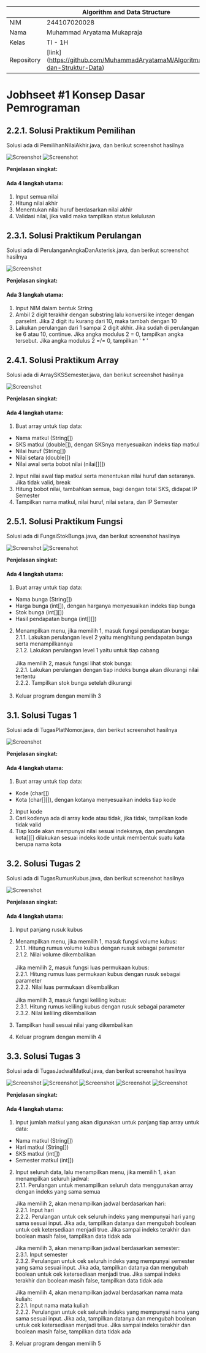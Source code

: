 |            | Algorithm and Data Structure                                              |
| ---------- | ------------------------------------------------------------------------- |
| NIM        | 244107020028                                                              |
| Nama       | Muhammad Aryatama Mukapraja                                               |
| Kelas      | TI - 1H                                                                   |
| Repository | [link] (https://github.com/MuhammadAryatamaM/Algoritma-dan-Struktur-Data) |

# Jobhseet #1 Konsep Dasar Pemrograman

## 2.2.1. Solusi Praktikum Pemilihan

Solusi ada di PemilihanNilaiAkhir.java, dan berikut screenshot hasilnya

![Screenshot](img/1a.png)
![Screenshot](img/1b.png)

**Penjelasan singkat:**

#### Ada 4 langkah utama:

1. Input semua nilai
2. Hitung nilai akhir
3. Menentukan nilai huruf berdasarkan nilai akhir
4. Validasi nilai, jika valid maka tampilkan status kelulusan

## 2.3.1. Solusi Praktikum Perulangan

Solusi ada di PerulanganAngkaDanAsterisk.java, dan berikut screenshot hasilnya

![Screenshot](img/2a.png)

**Penjelasan singkat:**

#### Ada 3 langkah utama:

1. Input NIM dalam bentuk String
2. Ambil 2 digit terakhir dengan substring lalu konversi ke integer dengan parseInt. Jika 2 digit itu kurang dari 10, maka tambah dengan 10
3. Lakukan perulangan dari 1 sampai 2 digit akhir. Jika sudah di perulangan ke 6 atau 10, continue. Jika angka modulus 2 = 0, tampilkan angka tersebut. Jika angka modulus 2 =/= 0, tampilkan ' \* '

## 2.4.1. Solusi Praktikum Array

Solusi ada di ArraySKSSemester.java, dan berikut screenshot hasilnya

![Screenshot](img/3a.png)

**Penjelasan singkat:**

#### Ada 4 langkah utama:

1. Buat array untuk tiap data:

- Nama matkul (String[])
- SKS matkul (double[]), dengan SKSnya menyesuaikan indeks tiap matkul
- Nilai huruf (String[])
- Nilai setara (double[])
- Nilai awal serta bobot nilai (nilai[][])

2. Input nilai awal tiap matkul serta menentukan nilai huruf dan setaranya. Jika tidak valid, break
3. Hitung bobot nilai, tambahkan semua, bagi dengan total SKS, didapat IP Semester
4. Tampilkan nama matkul, nilai huruf, nilai setara, dan IP Semester

## 2.5.1. Solusi Praktikum Fungsi

Solusi ada di FungsiStokBunga.java, dan berikut screenshot hasilnya

![Screenshot](img/4a.png)
![Screenshot](img/4b.png)

**Penjelasan singkat:**

#### Ada 4 langkah utama:

1. Buat array untuk tiap data:

- Nama bunga (String[])
- Harga bunga (int[]), dengan harganya menyesuaikan indeks tiap bunga
- Stok bunga (int[][])
- Hasil pendapatan bunga (int[][])

2. Menampilkan menu, jika memilih 1, masuk fungsi pendapatan bunga: <br>
   2.1.1. Lakukan perulangan level 2 yaitu menghitung pendapatan bunga serta menampilkannya <br>
   2.1.2. Lakukan perulangan level 1 yaitu untuk tiap cabang <br><br>
   Jika memilih 2, masuk fungsi lihat stok bunga: <br>
   2.2.1. Lakukan perulangan dengan tiap indeks bunga akan dikurangi nilai tertentu <br>
   2.2.2. Tampilkan stok bunga setelah dikurangi<br><br>
3. Keluar program dengan memilih 3

## 3.1. Solusi Tugas 1

Solusi ada di TugasPlatNomor.java, dan berikut screenshot hasilnya

![Screenshot](img/5a.png)

**Penjelasan singkat:**

#### Ada 4 langkah utama:

1. Buat array untuk tiap data:

- Kode (char[])
- Kota (char[][]), dengan kotanya menyesuaikan indeks tiap kode

2. Input kode
3. Cari kodenya ada di array kode atau tidak, jika tidak, tampilkan kode tidak valid
4. Tiap kode akan mempunyai nilai sesuai indeksnya, dan perulangan kota[][] dilakukan sesuai indeks kode untuk membentuk suatu kata berupa nama kota

## 3.2. Solusi Tugas 2

Solusi ada di TugasRumusKubus.java, dan berikut screenshot hasilnya

![Screenshot](img/6a.png)

**Penjelasan singkat:**

#### Ada 4 langkah utama:

1. Input panjang rusuk kubus

2. Menampilkan menu, jika memilih 1, masuk fungsi volume kubus: <br>
   2.1.1. Hitung rumus volume kubus dengan rusuk sebagai parameter <br>
   2.1.2. Nilai volume dikembalikan<br><br>
   Jika memilih 2, masuk fungsi luas permukaan kubus: <br>
   2.2.1. Hitung rumus luas permukaan kubus dengan rusuk sebagai parameter <br>
   2.2.2. Nilai luas permukaan dikembalikan<br><br>
   Jika memilih 3, masuk fungsi keliling kubus: <br>
   2.3.1. Hitung rumus keliling kubus dengan rusuk sebagai parameter <br>
   2.3.2. Nilai keliling dikembalikan<br>
3. Tampilkan hasil sesuai nilai yang dikembalikan
4. Keluar program dengan memilih 4

## 3.3. Solusi Tugas 3

Solusi ada di TugasJadwalMatkul.java, dan berikut screenshot hasilnya

![Screenshot](img/7a.png)
![Screenshot](img/7b.png)
![Screenshot](img/7c.png)
![Screenshot](img/7d.png)
![Screenshot](img/7e.png)

**Penjelasan singkat:**

#### Ada 4 langkah utama:

1. Input jumlah matkul yang akan digunakan untuk panjang tiap array untuk data:

- Nama matkul (String[])
- Hari matkul (String[])
- SKS matkul (int[])
- Semester matkul (int[])

2. Input seluruh data, lalu menampilkan menu, jika memilih 1, akan menampilkan seluruh jadwal: <br>
   2.1.1. Perulangan untuk menampilkan seluruh data menggunakan array dengan indeks yang sama semua<br>

   Jika memilih 2, akan menampilkan jadwal berdasarkan hari: <br>
   2.2.1. Input hari <br>
   2.2.2. Perulangan untuk cek seluruh indeks yang mempunyai hari yang sama sesuai input. Jika ada, tampilkan datanya dan mengubah boolean untuk cek ketersediaan menjadi true. Jika sampai indeks terakhir dan boolean masih false, tampilkan data tidak ada <br>

   Jika memilih 3, akan menampilkan jadwal berdasarkan semester: <br>
   2.3.1. Input semester <br>
   2.3.2. Perulangan untuk cek seluruh indeks yang mempunyai semester yang sama sesuai input. Jika ada, tampilkan datanya dan mengubah boolean untuk cek ketersediaan menjadi true. Jika sampai indeks terakhir dan boolean masih false, tampilkan data tidak ada<br>

   Jika memilih 4, akan menampilkan jadwal berdasarkan nama mata kuliah: <br>
   2.2.1. Input nama mata kuliah <br>
   2.2.2. Perulangan untuk cek seluruh indeks yang mempunyai nama yang sama sesuai input. Jika ada, tampilkan datanya dan mengubah boolean untuk cek ketersediaan menjadi true. Jika sampai indeks terakhir dan boolean masih false, tampilkan data tidak ada <br>

3. Keluar program dengan memilih 5
